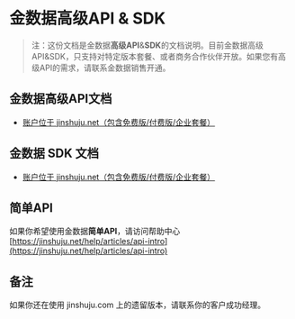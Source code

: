 # 金数据高级API & SDK

> 注：这份文档是金数据**高级API**&**SDK**的文档说明。目前金数据高级API&SDK，只支持对特定版本套餐、或者商务合作伙伴开放。如果您有高级API的需求，请联系金数据销售开通。

## 金数据高级API文档

* [账户位于 jinshuju.net（包含免费版/付费版/企业套餐）](https://github.com/jinshuju/jinshuju-api-docs/blob/master/personal-api.md)

## 金数据 SDK 文档

* [账户位于 jinshuju.net（包含免费版/付费版/企业套餐）](https://github.com/jinshuju/jinshuju-api-docs/blob/master/personal-api.md)

## 简单API

如果你希望使用金数据**简单API**，请访问帮助中心 [https://jinshuju.net/help/articles/api-intro](https://jinshuju.net/help/articles/api-intro)

## 备注

如果你还在使用 jinshuju.com 上的遗留版本，请联系你的客户成功经理。
